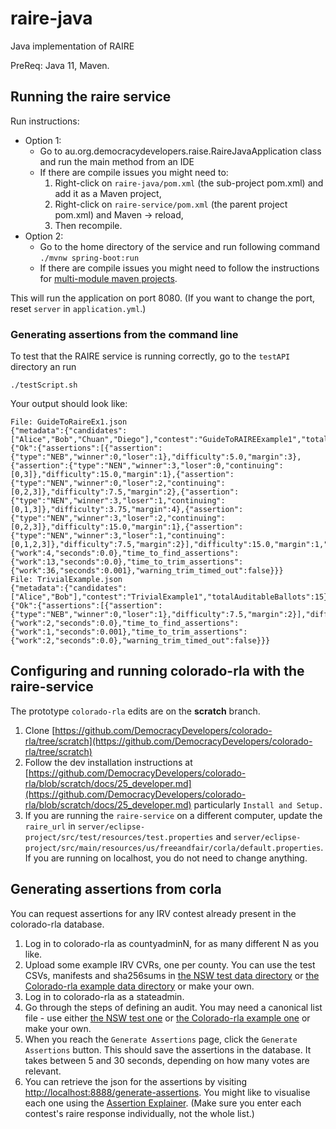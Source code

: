 # raire-java
Java implementation of RAIRE

PreReq: Java 11, Maven.


## Running the raire service

Run instructions:
- Option 1: 
  - Go to au.org.democracydevelopers.raise.RaireJavaApplication class and run the main method from an IDE
  - If there are compile issues you might need to:
    1. Right-click on `raire-java/pom.xml` (the sub-project pom.xml) and add it as a Maven project,
    2. Right-click on `raire-service/pom.xml` (the parent project pom.xml) and Maven -> reload,
    3. Then recompile.
- Option 2:
  - Go to the home directory of the service and run following command
    `./mvnw spring-boot:run`
  - If there are compile issues you might need to follow the instructions for [multi-module maven projects](https://www.baeldung.com/maven-multi-module).

This will run the application on port 8080.  (If you want to change the port, reset `server` in `application.yml`.)

### Generating assertions from the command line
To test that the RAIRE service is running correctly, go to the `testAPI` directory an run
```agsl
./testScript.sh
```
Your output should look like:
```
File: GuideToRaireEx1.json
{"metadata":{"candidates":["Alice","Bob","Chuan","Diego"],"contest":"GuideToRAIREExample1","totalAuditableBallots":15},"solution":{"Ok":{"assertions":[{"assertion":{"type":"NEB","winner":0,"loser":1},"difficulty":5.0,"margin":3},{"assertion":{"type":"NEN","winner":3,"loser":0,"continuing":[0,3]},"difficulty":15.0,"margin":1},{"assertion":{"type":"NEN","winner":0,"loser":2,"continuing":[0,2,3]},"difficulty":7.5,"margin":2},{"assertion":{"type":"NEN","winner":3,"loser":1,"continuing":[0,1,3]},"difficulty":3.75,"margin":4},{"assertion":{"type":"NEN","winner":3,"loser":2,"continuing":[0,2,3]},"difficulty":15.0,"margin":1},{"assertion":{"type":"NEN","winner":3,"loser":1,"continuing":[0,1,2,3]},"difficulty":7.5,"margin":2}],"difficulty":15.0,"margin":1,"winner":3,"num_candidates":4,"time_to_determine_winners":{"work":4,"seconds":0.0},"time_to_find_assertions":{"work":13,"seconds":0.0},"time_to_trim_assertions":{"work":36,"seconds":0.001},"warning_trim_timed_out":false}}}
File: TrivialExample.json
{"metadata":{"candidates":["Alice","Bob"],"contest":"TrivialExample1","totalAuditableBallots":15},"solution":{"Ok":{"assertions":[{"assertion":{"type":"NEB","winner":0,"loser":1},"difficulty":7.5,"margin":2}],"difficulty":7.5,"margin":2,"winner":0,"num_candidates":2,"time_to_determine_winners":{"work":2,"seconds":0.0},"time_to_find_assertions":{"work":1,"seconds":0.001},"time_to_trim_assertions":{"work":2,"seconds":0.0},"warning_trim_timed_out":false}}}
```

## Configuring and running colorado-rla with the raire-service
The prototype `colorado-rla` edits are on the **scratch** branch.

1. Clone [https://github.com/DemocracyDevelopers/colorado-rla/tree/scratch](https://github.com/DemocracyDevelopers/colorado-rla/tree/scratch)
2. Follow the dev installation instructions at 
[https://github.com/DemocracyDevelopers/colorado-rla/blob/scratch/docs/25_developer.md](https://github.com/DemocracyDevelopers/colorado-rla/blob/scratch/docs/25_developer.md)
particularly `Install and Setup.`
4. If you are running the `raire-service` on a different computer, update the `raire_url` in
`server/eclipse-project/src/test/resources/test.properties` and 
`server/eclipse-project/src/main/resources/us/freeandfair/corla/default.properties`.
If you are running on localhost, you do not need to change anything.

## Generating assertions from corla
You can request assertions for any IRV contest already present in the colorado-rla database.

1. Log in to colorado-rla as countyadminN, for as many different N as you like. 
2. Upload some example IRV CVRs, one per county. You can use the test CSVs, manifests and sha256sums in
   [the NSW test data directory](https://github.com/DemocracyDevelopers/Utilities-and-experiments/tree/main/src/main/resources/test-data) 
   or [the Colorado-rla example data directory](https://github.com/DemocracyDevelopers/colorado-rla/tree/main/test/IRV-test) or make your own.
3. Log in to colorado-rla as a stateadmin.
4. Go through the steps of defining an audit. You may need a canonical list file - use either
[the NSW test one](https://github.com/DemocracyDevelopers/colorado-rla/tree/scratch/test/NSW2021Data) or [the Colorado-rla example one](https://github.com/DemocracyDevelopers/colorado-rla/blob/main/test/IRV-test/IRV_Test_Canonical_List.csv) or make your own. 
5. When you reach the `Generate Assertions` page,
click the `Generate Assertions` button. This should save the assertions in the database. 
It takes between 5 and 30 seconds, depending on how many votes are relevant.
6. You can retrieve the json for the assertions by visiting [http://localhost:8888/generate-assertions](http://localhost:8888/generate-assertions).
You might like to visualise each one using the [Assertion Explainer](https://democracydevelopers.github.io/raire-rs/WebContent/explain_assertions.html). (Make sure you enter each contest's raire response individually, not the whole list.)